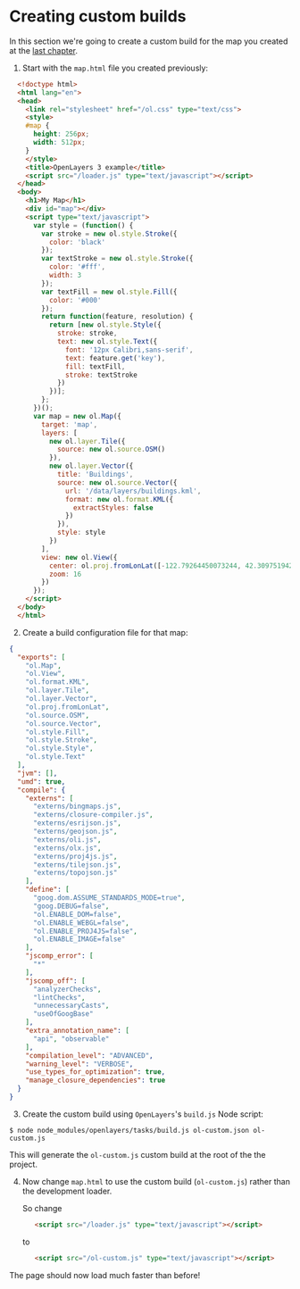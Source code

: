 # Creating custom builds

In this section we're going to create a custom build for the map you created at
the [last chapter](../vector/style.md).

1. Start with the `map.html` file you created previously:

  ```html
    <!doctype html>
    <html lang="en">
    <head>
      <link rel="stylesheet" href="/ol.css" type="text/css">
      <style>
      #map {
        height: 256px;
        width: 512px;
      }
      </style>
      <title>OpenLayers 3 example</title>
      <script src="/loader.js" type="text/javascript"></script>
    </head>
    <body>
      <h1>My Map</h1>
      <div id="map"></div>
      <script type="text/javascript">
        var style = (function() {
          var stroke = new ol.style.Stroke({
            color: 'black'
          });
          var textStroke = new ol.style.Stroke({
            color: '#fff',
            width: 3
          });
          var textFill = new ol.style.Fill({
            color: '#000'
          });
          return function(feature, resolution) {
            return [new ol.style.Style({
              stroke: stroke,
              text: new ol.style.Text({
                font: '12px Calibri,sans-serif',
                text: feature.get('key'),
                fill: textFill,
                stroke: textStroke
              })
            })];
          };
        })();
        var map = new ol.Map({
          target: 'map',
          layers: [
            new ol.layer.Tile({
              source: new ol.source.OSM()
            }),
            new ol.layer.Vector({
              title: 'Buildings',
              source: new ol.source.Vector({
                url: '/data/layers/buildings.kml',
                format: new ol.format.KML({
                  extractStyles: false
                })
              }),
              style: style
            })
          ],
          view: new ol.View({
            center: ol.proj.fromLonLat([-122.79264450073244, 42.30975194250527]),
            zoom: 16
          })
        });
      </script>
    </body>
    </html>
  ```

2. Create a build configuration file for that map:

  ```json
  {
    "exports": [
      "ol.Map",
      "ol.View",
      "ol.format.KML",
      "ol.layer.Tile",
      "ol.layer.Vector",
      "ol.proj.fromLonLat",
      "ol.source.OSM",
      "ol.source.Vector",
      "ol.style.Fill",
      "ol.style.Stroke",
      "ol.style.Style",
      "ol.style.Text"
    ],
    "jvm": [],
    "umd": true,
    "compile": {
      "externs": [
        "externs/bingmaps.js",
        "externs/closure-compiler.js",
        "externs/esrijson.js",
        "externs/geojson.js",
        "externs/oli.js",
        "externs/olx.js",
        "externs/proj4js.js",
        "externs/tilejson.js",
        "externs/topojson.js"
      ],
      "define": [
        "goog.dom.ASSUME_STANDARDS_MODE=true",
        "goog.DEBUG=false",
        "ol.ENABLE_DOM=false",
        "ol.ENABLE_WEBGL=false",
        "ol.ENABLE_PROJ4JS=false",
        "ol.ENABLE_IMAGE=false"
      ],
      "jscomp_error": [
        "*"
      ],
      "jscomp_off": [
        "analyzerChecks",
        "lintChecks",
        "unnecessaryCasts",
        "useOfGoogBase"
      ],
      "extra_annotation_name": [
        "api", "observable"
      ],
      "compilation_level": "ADVANCED",
      "warning_level": "VERBOSE",
      "use_types_for_optimization": true,
      "manage_closure_dependencies": true
    }
  }
  ```

3. Create the custom build using `OpenLayers`'s `build.js` Node script:

  ```shell
  $ node node_modules/openlayers/tasks/build.js ol-custom.json ol-custom.js
  ```

  This will generate the `ol-custom.js` custom build at the root of the
  the project.

4. Now change `map.html` to use the custom build (`ol-custom.js`) rather
   than the development loader.

   So change

   ```html
      <script src="/loader.js" type="text/javascript"></script>
   ```

   to

   ```html
      <script src="/ol-custom.js" type="text/javascript"></script>
   ```

The page should now load much faster than before!
